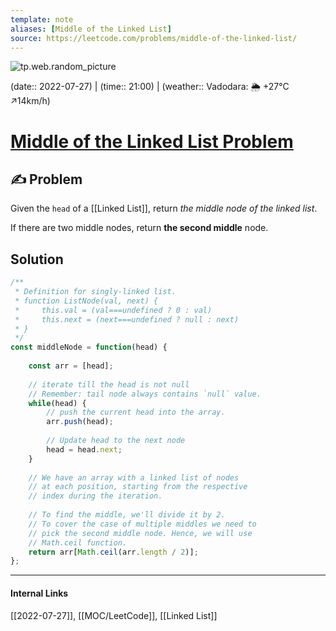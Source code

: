 ```yaml
---
template: note
aliases: [Middle of the Linked List]
source: https://leetcode.com/problems/middle-of-the-linked-list/
---
```

![tp.web.random_picture](https://images.unsplash.com/photo-1437502920657-db9708bfe2ef?crop=entropy&cs=tinysrgb&fit=crop&fm=jpg&h=300&ixid=MnwxfDB8MXxyYW5kb218MHx8dHJlZSxsYW5kc2NhcGUsd2F0ZXIsbW91bnRhaW58fHx8fHwxNjU4OTM1ODM5&ixlib=rb-1.2.1&q=80&utm_campaign=api-credit&utm_medium=referral&utm_source=unsplash_source&w=900)

(date:: 2022-07-27) | (time:: 21:00) | (weather:: Vadodara: 🌦   +27°C ↗14km/h)

# [Middle of the Linked List Problem](https://leetcode.com/problems/middle-of-the-linked-list/)

## ✍️ Problem
Given the `head` of a [[Linked List]], return _the middle node of the linked list_.

If there are two middle nodes, return **the second middle** node.

## Solution
```javascript
/**
 * Definition for singly-linked list.
 * function ListNode(val, next) {
 *     this.val = (val===undefined ? 0 : val)
 *     this.next = (next===undefined ? null : next)
 * }
 */
const middleNode = function(head) {
	
	const arr = [head];
	
	// iterate till the head is not null
	// Remember: tail node always contains `null` value.
	while(head) {
		// push the current head into the array.
		arr.push(head);
		
		// Update head to the next node
		head = head.next;
	}
	
	// We have an array with a linked list of nodes
	// at each position, starting from the respective 
	// index during the iteration.
	
	// To find the middle, we'll divide it by 2.
	// To cover the case of multiple middles we need to 
	// pick the second middle node. Hence, we will use
	// Math.ceil function.
	return arr[Math.ceil(arr.length / 2)];
};
```

---
#### Internal Links
[[2022-07-27]], [[MOC/LeetCode]], [[Linked List]]